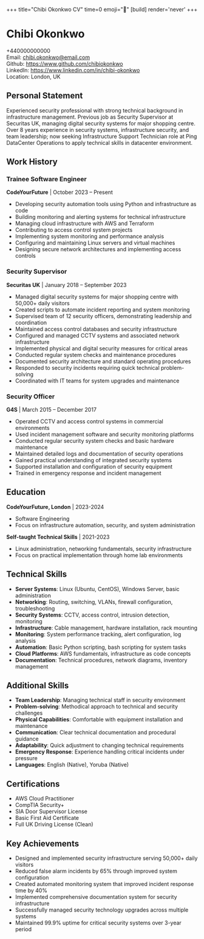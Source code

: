 +++
title="Chibi Okonkwo CV" 
time=0 
emoji="📄" 
[build]
render='never'
+++

# Chibi Okonkwo

+440000000000  
Email: chibi.okonkwo@email.com  
Github: https://www.github.com/chibiokonkwo  
LinkedIn: https://www.linkedin.com/in/chibi-okonkwo  
Location: London, UK

## Personal Statement

Experienced security professional with strong technical background in infrastructure management. Previous job as Security Supervisor at Securitas UK, managing digital security systems for major shopping centre. Over 8 years experience in security systems, infrastructure security, and team leadership; now seeking Infrastructure Support Technician role at Ping DataCenter Operations to apply technical skills in datacenter environment.

## Work History

### Trainee Software Engineer

**CodeYourFuture** | October 2023 – Present

- Developing security automation tools using Python and infrastructure as code
- Building monitoring and alerting systems for technical infrastructure
- Managing cloud infrastructure with AWS and Terraform
- Contributing to access control system projects
- Implementing system monitoring and performance analysis
- Configuring and maintaining Linux servers and virtual machines
- Designing secure network architectures and implementing access controls

### Security Supervisor

**Securitas UK** | January 2018 – September 2023

- Managed digital security systems for major shopping centre with 50,000+ daily visitors
- Created scripts to automate incident reporting and system monitoring
- Supervised team of 12 security officers, demonstrating leadership and coordination
- Maintained access control databases and security infrastructure
- Configured and managed CCTV systems and associated network infrastructure
- Implemented physical and digital security measures for critical areas
- Conducted regular system checks and maintenance procedures
- Documented security architecture and standard operating procedures
- Responded to security incidents requiring quick technical problem-solving
- Coordinated with IT teams for system upgrades and maintenance

### Security Officer

**G4S** | March 2015 – December 2017

- Operated CCTV and access control systems in commercial environments
- Used incident management software and security monitoring platforms
- Conducted regular security system checks and basic hardware maintenance
- Maintained detailed logs and documentation of security operations
- Gained practical understanding of integrated security systems
- Supported installation and configuration of security equipment
- Trained in emergency response and incident management

## Education

**CodeYourFuture, London** | 2023-2024

- Software Engineering
- Focus on infrastructure automation, security, and system administration

**Self-taught Technical Skills** | 2021-2023

- Linux administration, networking fundamentals, security infrastructure
- Focus on practical implementation through home lab environments

## Technical Skills

- **Server Systems**: Linux (Ubuntu, CentOS), Windows Server, basic administration
- **Networking**: Routing, switching, VLANs, firewall configuration, troubleshooting
- **Security Systems**: CCTV, access control, intrusion detection, monitoring
- **Infrastructure**: Cable management, hardware installation, rack mounting
- **Monitoring**: System performance tracking, alert configuration, log analysis
- **Automation**: Basic Python scripting, bash scripting for system tasks
- **Cloud Platforms**: AWS fundamentals, infrastructure as code concepts
- **Documentation**: Technical procedures, network diagrams, inventory management

## Additional Skills

- **Team Leadership**: Managing technical staff in security environment
- **Problem-solving**: Methodical approach to technical and security challenges
- **Physical Capabilities**: Comfortable with equipment installation and maintenance
- **Communication**: Clear technical documentation and procedural guidance
- **Adaptability**: Quick adjustment to changing technical requirements
- **Emergency Response**: Experience handling critical incidents under pressure
- **Languages**: English (Native), Yoruba (Native)

## Certifications

- AWS Cloud Practitioner
- CompTIA Security+
- SIA Door Supervisor License
- Basic First Aid Certificate
- Full UK Driving License (Clean)

## Key Achievements

- Designed and implemented security infrastructure serving 50,000+ daily visitors
- Reduced false alarm incidents by 65% through improved system configuration
- Created automated monitoring system that improved incident response time by 40%
- Implemented comprehensive documentation system for security infrastructure
- Successfully managed security technology upgrades across multiple systems
- Maintained 99.9% uptime for critical security systems over 3-year period
